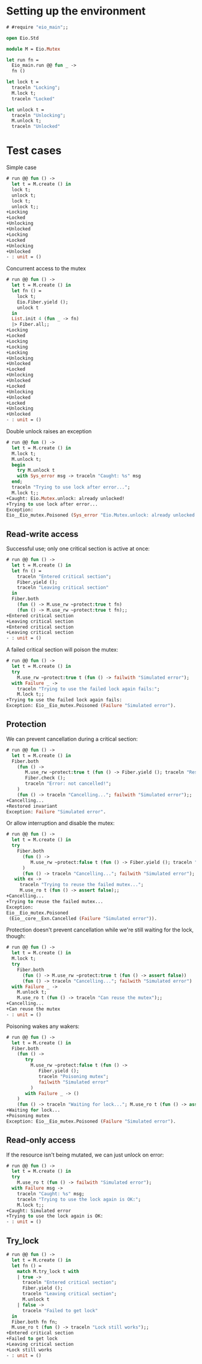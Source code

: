 # Setting up the environment

```ocaml
# #require "eio_main";;
```

```ocaml
open Eio.Std

module M = Eio.Mutex

let run fn =
  Eio_main.run @@ fun _ ->
  fn ()

let lock t =
  traceln "Locking";
  M.lock t;
  traceln "Locked"

let unlock t =
  traceln "Unlocking";
  M.unlock t;
  traceln "Unlocked"
```

# Test cases

Simple case

```ocaml
# run @@ fun () ->
  let t = M.create () in
  lock t;
  unlock t;
  lock t;
  unlock t;;
+Locking
+Locked
+Unlocking
+Unlocked
+Locking
+Locked
+Unlocking
+Unlocked
- : unit = ()
```

Concurrent access to the mutex


```ocaml
# run @@ fun () ->
  let t = M.create () in
  let fn () =
    lock t;
    Eio.Fiber.yield ();
    unlock t
  in
  List.init 4 (fun _ -> fn)
  |> Fiber.all;;
+Locking
+Locked
+Locking
+Locking
+Locking
+Unlocking
+Unlocked
+Locked
+Unlocking
+Unlocked
+Locked
+Unlocking
+Unlocked
+Locked
+Unlocking
+Unlocked
- : unit = ()
```

Double unlock raises an exception

```ocaml
# run @@ fun () ->
  let t = M.create () in
  M.lock t;
  M.unlock t;
  begin
    try M.unlock t
    with Sys_error msg -> traceln "Caught: %s" msg
  end;
  traceln "Trying to use lock after error...";
  M.lock t;;
+Caught: Eio.Mutex.unlock: already unlocked!
+Trying to use lock after error...
Exception:
Eio__Eio_mutex.Poisoned (Sys_error "Eio.Mutex.unlock: already unlocked!").
```

## Read-write access

Successful use; only one critical section is active at once:

```ocaml
# run @@ fun () ->
  let t = M.create () in
  let fn () =
    traceln "Entered critical section";
    Fiber.yield ();
    traceln "Leaving critical section"
  in
  Fiber.both
    (fun () -> M.use_rw ~protect:true t fn)
    (fun () -> M.use_rw ~protect:true t fn);;
+Entered critical section
+Leaving critical section
+Entered critical section
+Leaving critical section
- : unit = ()
```

A failed critical section will poison the mutex:

```ocaml
# run @@ fun () ->
  let t = M.create () in
  try
    M.use_rw ~protect:true t (fun () -> failwith "Simulated error");
  with Failure _ ->
    traceln "Trying to use the failed lock again fails:";
    M.lock t;;
+Trying to use the failed lock again fails:
Exception: Eio__Eio_mutex.Poisoned (Failure "Simulated error").
```

## Protection

We can prevent cancellation during a critical section:

```ocaml
# run @@ fun () ->
  let t = M.create () in
  Fiber.both
    (fun () ->
       M.use_rw ~protect:true t (fun () -> Fiber.yield (); traceln "Restored invariant");
       Fiber.check ();
       traceln "Error: not cancelled!";
    )
    (fun () -> traceln "Cancelling..."; failwith "Simulated error");;
+Cancelling...
+Restored invariant
Exception: Failure "Simulated error".
```

Or allow interruption and disable the mutex:

```ocaml
# run @@ fun () ->
  let t = M.create () in
  try
    Fiber.both
      (fun () ->
         M.use_rw ~protect:false t (fun () -> Fiber.yield (); traceln "Restored invariant")
      )
      (fun () -> traceln "Cancelling..."; failwith "Simulated error");
   with ex ->
     traceln "Trying to reuse the failed mutex...";
     M.use_ro t (fun () -> assert false);;
+Cancelling...
+Trying to reuse the failed mutex...
Exception:
Eio__Eio_mutex.Poisoned
 (Eio__core__Exn.Cancelled (Failure "Simulated error")).
```

Protection doesn't prevent cancellation while we're still waiting for the lock, though:

```ocaml
# run @@ fun () ->
  let t = M.create () in
  M.lock t;
  try
    Fiber.both
      (fun () -> M.use_rw ~protect:true t (fun () -> assert false))
      (fun () -> traceln "Cancelling..."; failwith "Simulated error")
  with Failure _ ->
    M.unlock t;
    M.use_ro t (fun () -> traceln "Can reuse the mutex");;
+Cancelling...
+Can reuse the mutex
- : unit = ()
```

Poisoning wakes any wakers:

```ocaml
# run @@ fun () ->
  let t = M.create () in
  Fiber.both
    (fun () ->
       try
         M.use_rw ~protect:false t (fun () ->
            Fiber.yield ();
            traceln "Poisoning mutex";
            failwith "Simulated error"
         )
       with Failure _ -> ()
    )
    (fun () -> traceln "Waiting for lock..."; M.use_ro t (fun () -> assert false));;
+Waiting for lock...
+Poisoning mutex
Exception: Eio__Eio_mutex.Poisoned (Failure "Simulated error").
```


## Read-only access

If the resource isn't being mutated, we can just unlock on error:

```ocaml
# run @@ fun () ->
  let t = M.create () in
  try
    M.use_ro t (fun () -> failwith "Simulated error");
  with Failure msg ->
    traceln "Caught: %s" msg;
    traceln "Trying to use the lock again is OK:";
    M.lock t;;
+Caught: Simulated error
+Trying to use the lock again is OK:
- : unit = ()
```

## Try_lock

```ocaml
# run @@ fun () ->
  let t = M.create () in
  let fn () =
    match M.try_lock t with
    | true ->
      traceln "Entered critical section";
      Fiber.yield ();
      traceln "Leaving critical section";
      M.unlock t
    | false ->
      traceln "Failed to get lock"
  in
  Fiber.both fn fn;
  M.use_ro t (fun () -> traceln "Lock still works");;
+Entered critical section
+Failed to get lock
+Leaving critical section
+Lock still works
- : unit = ()
```